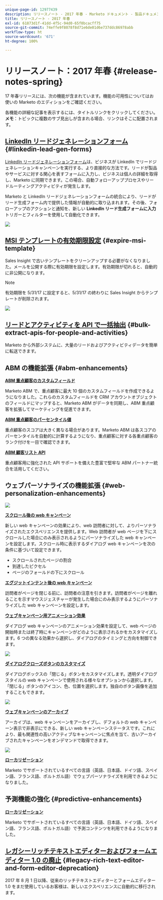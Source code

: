 ```yaml
---
unique-page-id: 12977439
description: リリースノート - 2017 年春 - Marketo ドキュメント - 製品ドキュメント
title: リリースノート - 2017 年春
exl-id: 61873d1f-41dd-4f5c-94d0-65f0bcacff75
source-git-commit: 74effe9f8078f8d71e6de01d6e737ddc86978abb
workflow-type: ht
source-wordcount: '671'
ht-degree: 100%

---
```


# リリースノート：2017 年春 {#release-notes-spring}

17 年春リリースには、次の機能が含まれています。機能の可用性についてはお使いの Marketo のエディションをご確認ください。

各機能の詳細な記事を表示するには、タイトルリンクをクリックしてください。**メモ**：トピックに複数のサブ見出しが含まれる場合、リンクはそこに配置されます。

## [LinkedIn リードジェネレーションフォーム](/help/marketo/product-docs/demand-generation/social/social-functions/set-up-linkedin-lead-gen-forms.md) {#linkedin-lead-gen-forms}

[LinkedIn リードジェネレーションフォーム](https://business.linkedin.com/marketing-solutions/native-advertising/lead-gen-ads)は、ビジネスが LinkedIn でリードジェネレーションキャンペーンを実行する、より直接的な方法です。リードが製品やサービスに対する関心を表すフォームに入力し、ビジネスは個人の詳細を取得し、Marketo に同期できます。この場合、自動フォローアッププロセスやリードルーティングアクティビティが発生します。

Marketo と LinkedIn リードジェネレーションフォームの統合により、リードがリード生成フォーム内で提供した情報が自動的に取り込まれます。その後、フォローアップのアクションと通知を、新しい **LinkedIn リード生成フォームに入力**&#x200B;トリガーとフィルターを使用して自動化できます。

![](assets/release-notes-image.png)

## [MSI テンプレートの有効期限設定](/help/marketo/product-docs/marketo-sales-insight/msi-for-salesforce/features/actions-in-the-msi-panel/send-marketo-email/publish-an-email-to-sales-insight.md) {#expire-msi-template}

Sales Insight で古いテンプレートをクリーンアップする必要がなくなりました。メールを公開する際に有効期限を設定します。有効期限が切れると、自動的に非公開になります。

>[!NOTE]
>
>有効期限を 5/31/17 に設定すると、5/31/17 の終わりに Sales Insight からテンプレートが削除されます。

![](assets/four-281-29.png)

## [リードとアクティビティを API で一括抽出](https://developers.marketo.com/rest-api/bulk-extract/) {#bulk-extract-apis-for-people-and-activities}

Marketo から外部システムに、大量のリードおよびアクティビティデータを簡単に転送できます。

## ABM の機能拡張 {#abm-enhancements}

**[ABM 重点顧客のカスタムフィールド](https://docs.marketo.com/x/1wnG)**

Marketo ABM で、重点顧客に最大 10 個のカスタムフィールドを作成できるようになりました。これらのカスタムフィールドを CRM アカウントオブジェクトのフィールドにマップすると、Marketo ABM がデータを同期し、ABM 重点顧客を拡張してマーケティングを促進できます。

**[ABM 重点顧客のパーセンタイル値](https://docs.marketo.com/display/docs/assets/abmpercentiles.png)**

重点顧客のスコアは大きく異なる場合があります。Marketo ABM は各スコアのパーセンタイルを自動的に計算するようになり、重点顧客に対する各重点顧客のランク付けを一目で確認できます。

**[ABM 顧客リスト API](https://developers.marketo.com/rest-api/lead-database/named-account-lists/)**

重点顧客用に強化された API サポートを備えた豊富で堅牢な ABM パートナー統合を活用してください。

## ウェブパーソナライズの機能拡張 {#web-personalization-enhancements}

![](assets/dialogoptions.png)

**[スクロール後の web キャンペーン](/help/marketo/product-docs/web-personalization/working-with-web-campaigns/set-how-your-web-campaign-displays.md)**

新しい web キャンペーンの効果により、web 訪問者に対して、よりパーソナライズされたエクスペリエンスを提供します。Web 訪問者が web ページを下にスクロールした場合にのみ表示されるようにパーソナライズした web キャンペーンを設定します。スクロール時に表示するダイアログ web キャンペーンを次の条件に基づいて設定できます。

* スクロールされたページの割合
* 到達したピクセル
* ページのフォールドの下にスクロール

**[エグジットインテント後の web キャンペーン](/help/marketo/product-docs/web-personalization/working-with-web-campaigns/set-how-your-web-campaign-displays.md)**

訪問者がページを閉じる前に、訪問者の注意を引きます。訪問者がページを離れることを示すマウスジェスチャーが発生した場合にのみ表示するようにパーソナライズした web キャンペーンを設定します。

**[ウェブキャンペーン用アニメーション効果](/help/marketo/product-docs/web-personalization/working-with-web-campaigns/create-a-new-dialog-web-campaign.md)**

ダイアログ web キャンペーンのアニメーション効果を設定して、web ページの開始時または終了時にキャンペーンがどのように表示されるかをカスタマイズします。6 つの異なる効果から選択し、ダイアログのタイミングと方向を制御できます。

![](assets/animationoptins.png)

**[ダイアログクローズボタンのカスタマイズ](/help/marketo/product-docs/web-personalization/working-with-web-campaigns/create-a-new-dialog-web-campaign.md)**

ダイアログボックスの「閉じる」ボタンをカスタマイズします。透明ダイアログスタイルの web キャンペーンで使用される様々なオプションから選択します。「閉じる」ボタンのアイコン、色、位置を選択します。独自のボタン画像を追加することもできます。

![](assets/dialog-button-fill-5b1-5d.png)

**[ウェブキャンペーンのアーカイブ](/help/marketo/product-docs/web-personalization/working-with-web-campaigns/archive-a-web-campaign.md)**

アーカイブは、web キャンペーンをアーカイブし、デフォルトの web キャンペーン表示で非表示にできる、新しい web キャンペーンステータスです。これにより、最も関連性の高いアクティブなキャンペーンに焦点を当て、古いアーカイブされたキャンペーンをオンデマンドで取得できます。

![](assets/archive-campaign-5b2-5d.png)

**[ローカリゼーション](/help/marketo/product-docs/administration/settings/select-your-language-locale-and-time-zone.md)**

Marketo でサポートされているすべての言語（英語、日本語、ドイツ語、スペイン語、フランス語、ポルトガル語）でウェブパーソナライズを利用できるようになりました。

## 予測機能の強化 {#predictive-enhancements}

**[ローカリゼーション](/help/marketo/product-docs/administration/settings/select-your-language-locale-and-time-zone.md)**

Marketo でサポートされているすべての言語（英語、日本語、ドイツ語、スペイン語、フランス語、ポルトガル語）で予測コンテンツを利用できるようになりました。

## [レガシーリッチテキストエディターおよびフォームエディター 1.0 の廃止](https://nation.marketo.com/docs/DOC-4315) {#legacy-rich-text-editor-and-form-editor-deprecation}

2017 年 8 月 1 日以降、従来のリッチテキストエディターとフォームエディター 1.0 をまだ使用しているお客様は、新しいエクスペリエンスに自動的に移行されます。
